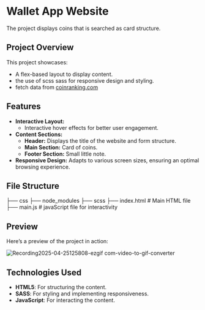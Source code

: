 # Wallet App Website

The project displays coins that is searched as card structure.

## Project Overview

This project showcases:

- A flex-based layout to display content.
- the use of scss sass for responsive design and styling.
- fetch data from [coinranking.com](https://coinranking.com/)

## Features

- **Interactive Layout:**
  - Interactive hover effects for better user engagement.
- **Content Sections:**
  - **Header:** Displays the title of the website and form structure.
  - **Main Section:** Card of coins.
  - **Footer Section:** Small little note.
- **Responsive Design:** Adapts to various screen sizes, ensuring an optimal browsing experience.

## File Structure
├── css
├── node_modules
├── scss
├── index.html # Main HTML file
├── main.js # javaScript file for interactivity

## Preview

Here’s a preview of the project in action:

![Recording2025-04-25125808-ezgif com-video-to-gif-converter](https://github.com/user-attachments/assets/2142f3b2-8eb6-4d86-88bd-ce70bf92a4c5)

## Technologies Used

- **HTML5**: For structuring the content.
- **SASS**: For styling and implementing responsiveness.
- **JavaScript**: For interacting the content.